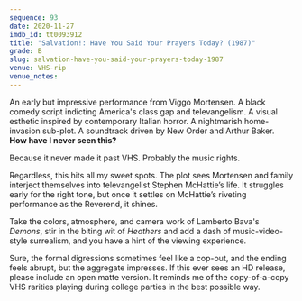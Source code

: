 ```yaml
---
sequence: 93
date: 2020-11-27
imdb_id: tt0093912
title: "Salvation!: Have You Said Your Prayers Today? (1987)"
grade: B
slug: salvation-have-you-said-your-prayers-today-1987
venue: VHS-rip
venue_notes:
---
```


An early but impressive performance from Viggo Mortensen. A black comedy script indicting America's class gap and televangelism. A visual esthetic inspired by contemporary Italian horror. A nightmarish home-invasion sub-plot. A soundtrack driven by New Order and Arthur Baker. **How have I never seen this?**

<!-- end -->

Because it never made it past VHS. Probably the music rights.

Regardless, this hits all my sweet spots. The plot sees Mortensen and family interject themselves into televangelist Stephen McHattie’s life. It struggles early for the right tone, but once it settles on McHattie’s riveting performance as the Reverend, it shines.

Take the colors, atmosphere, and camera work of Lamberto Bava's <span data-imdb-id="tt0089013">_Demons_</span>, stir in the biting wit of <span data-imdb-id="tt0097493">_Heathers_</span> and add a dash of music-video-style surrealism, and you have a hint of the viewing experience.

Sure, the formal digressions sometimes feel like a cop-out, and the ending feels abrupt, but the aggregate impresses. If this ever sees an HD release, please include an open matte version. It reminds me of the copy-of-a-copy VHS rarities playing during college parties in the best possible way.
